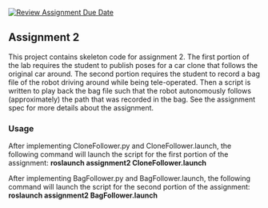 [![Review Assignment Due Date](https://classroom.github.com/assets/deadline-readme-button-24ddc0f5d75046c5622901739e7c5dd533143b0c8e959d652212380cedb1ea36.svg)](https://classroom.github.com/a/jgFOdiBm)
## Assignment 2
This project contains skeleton code for assignment 2. The first portion of the lab requires the student to publish poses for a car clone that follows the original car around. The second portion requires the student to record a bag file of the robot driving around while being tele-operated. Then a script is written to play back the bag file such that the robot autonomously follows (approximately) the path that was recorded in the bag. See the assignment spec for more details about the assignment.

<!--
### Installation
The following packages are required:
1. ackermann_msgs: **sudo apt-get install ros-melodic-ackermann_msgs**
 
2. numpy: **sudo apt-get install python-numpy**

Once these packages have been installed, clone this package, place it in a catkin workspace, and compile using catkin_make (or whichever build mechanism you prefer).-->
  
### Usage

After implementing CloneFollower.py and CloneFollower.launch, the following command will launch the script for the first portion of the assignment: **roslaunch assignment2 CloneFollower.launch**

After implementing BagFollower.py and BagFollower.launch, the following command will launch the script for the second portion of the assignment: **roslaunch assignment2 BagFollower.launch**
